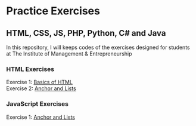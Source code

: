 # Practice Exercises
<h2>HTML, CSS, JS, PHP, Python, C# and Java</h2>
In this repository, I will keeps codes of the exercises designed for students at The Institute of Management &amp; Entrepreneurship

<h3>HTML Exercises</h3>
<div>Exercise 1: 
  <a href="https://abrartunio.github.io/time-exercises/exercise1.html" target="_blank"> Basics of HTML </a>
</div>

<div>Exercise 2: 
  <a href="https://abrartunio.github.io/time-exercises/exercise2.html" target="_blank"> Anchor and Lists </a>
</div>

<h3>JavaScript Exercises</h3>
<div>Exercise 1: 
  <a href="https://abrartunio.github.io/time-exercises/exercise1_js.html" target="_blank"> Anchor and Lists </a>
</div>
